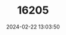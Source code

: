 ---
title: "16205"
category: "Paraxerus cepapi"
draft: false
date: 2024-02-22 13:03:50
languages:
  English: ["Smith's Bush Squirrel"]
---